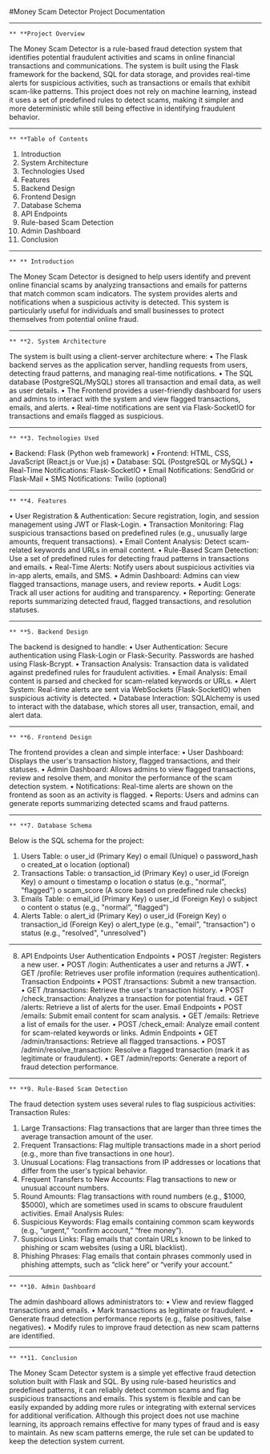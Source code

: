 #Money Scam Detector Project Documentation 
________________________________________
	** **Project Overview
The Money Scam Detector is a rule-based fraud detection system that identifies potential fraudulent activities and scams in online financial transactions and communications. The system is built using the Flask framework for the backend, SQL for data storage, and provides real-time alerts for suspicious activities, such as transactions or emails that exhibit scam-like patterns.
This project does not rely on machine learning, instead it uses a set of predefined rules to detect scams, making it simpler and more deterministic while still being effective in identifying fraudulent behavior.
________________________________________
	** **Table of Contents
1.	Introduction
2.	System Architecture
3.	Technologies Used
4.	Features
5.	Backend Design
6.	Frontend Design
7.	Database Schema
8.	API Endpoints
9.	Rule-based Scam Detection
10.	Admin Dashboard
11.	Conclusion
________________________________________
	** ** Introduction
The Money Scam Detector is designed to help users identify and prevent online financial scams by analyzing transactions and emails for patterns that match common scam indicators. The system provides alerts and notifications when a suspicious activity is detected. This system is particularly useful for individuals and small businesses to protect themselves from potential online fraud.
________________________________________
	** **2. System Architecture
The system is built using a client-server architecture where:
•	The Flask backend serves as the application server, handling requests from users, detecting fraud patterns, and managing real-time notifications.
•	The SQL database (PostgreSQL/MySQL) stores all transaction and email data, as well as user details.
•	The Frontend provides a user-friendly dashboard for users and admins to interact with the system and view flagged transactions, emails, and alerts.
•	Real-time notifications are sent via Flask-SocketIO for transactions and emails flagged as suspicious.
________________________________________
	** **3. Technologies Used
•	Backend: Flask (Python web framework)
•	Frontend: HTML, CSS, JavaScript (React.js or Vue.js)
•	Database: SQL (PostgreSQL or MySQL)
•	Real-Time Notifications: Flask-SocketIO
•	Email Notifications: SendGrid or Flask-Mail
•	SMS Notifications: Twilio (optional)
________________________________________
	** **4. Features
•	User Registration & Authentication: Secure registration, login, and session management using JWT or Flask-Login.
•	Transaction Monitoring: Flag suspicious transactions based on predefined rules (e.g., unusually large amounts, frequent transactions).
•	Email Content Analysis: Detect scam-related keywords and URLs in email content.
•	Rule-Based Scam Detection: Use a set of predefined rules for detecting fraud patterns in transactions and emails.
•	Real-Time Alerts: Notify users about suspicious activities via in-app alerts, emails, and SMS.
•	Admin Dashboard: Admins can view flagged transactions, manage users, and review reports.
•	Audit Logs: Track all user actions for auditing and transparency.
•	Reporting: Generate reports summarizing detected fraud, flagged transactions, and resolution statuses.
________________________________________
	** **5. Backend Design
The backend is designed to handle:
•	User Authentication: Secure authentication using Flask-Login or Flask-Security. Passwords are hashed using Flask-Bcrypt.
•	Transaction Analysis: Transaction data is validated against predefined rules for fraudulent activities.
•	Email Analysis: Email content is parsed and checked for scam-related keywords or URLs.
•	Alert System: Real-time alerts are sent via WebSockets (Flask-SocketIO) when suspicious activity is detected.
•	Database Interaction: SQLAlchemy is used to interact with the database, which stores all user, transaction, email, and alert data.
________________________________________
	** **6. Frontend Design
The frontend provides a clean and simple interface:
•	User Dashboard: Displays the user's transaction history, flagged transactions, and their statuses.
•	Admin Dashboard: Allows admins to view flagged transactions, review and resolve them, and monitor the performance of the scam detection system.
•	Notifications: Real-time alerts are shown on the frontend as soon as an activity is flagged.
•	Reports: Users and admins can generate reports summarizing detected scams and fraud patterns.
________________________________________
	** **7. Database Schema
Below is the SQL schema for the project:
1.	Users Table:
o	user_id (Primary Key)
o	email (Unique)
o	password_hash
o	created_at
o	location (optional)
2.	Transactions Table:
o	transaction_id (Primary Key)
o	user_id (Foreign Key)
o	amount
o	timestamp
o	location
o	status (e.g., "normal", "flagged")
o	scam_score (A score based on predefined rule checks)
3.	Emails Table:
o	email_id (Primary Key)
o	user_id (Foreign Key)
o	subject
o	content
o	status (e.g., "normal", "flagged")
4.	Alerts Table:
o	alert_id (Primary Key)
o	user_id (Foreign Key)
o	transaction_id (Foreign Key)
o	alert_type (e.g., "email", "transaction")
o	status (e.g., "resolved", "unresolved")
________________________________________
8. API Endpoints
User Authentication Endpoints
•	POST /register: Registers a new user.
•	POST /login: Authenticates a user and returns a JWT.
•	GET /profile: Retrieves user profile information (requires authentication).
Transaction Endpoints
•	POST /transactions: Submit a new transaction.
•	GET /transactions: Retrieve the user's transaction history.
•	POST /check_transaction: Analyzes a transaction for potential fraud.
•	GET /alerts: Retrieve a list of alerts for the user.
Email Endpoints
•	POST /emails: Submit email content for scam analysis.
•	GET /emails: Retrieve a list of emails for the user.
•	POST /check_email: Analyze email content for scam-related keywords or links.
Admin Endpoints
•	GET /admin/transactions: Retrieve all flagged transactions.
•	POST /admin/resolve_transaction: Resolve a flagged transaction (mark it as legitimate or fraudulent).
•	GET /admin/reports: Generate a report of fraud detection performance.
________________________________________
	** **9. Rule-Based Scam Detection
The fraud detection system uses several rules to flag suspicious activities:
Transaction Rules:
1.	Large Transactions: Flag transactions that are larger than three times the average transaction amount of the user.
2.	Frequent Transactions: Flag multiple transactions made in a short period (e.g., more than five transactions in one hour).
3.	Unusual Locations: Flag transactions from IP addresses or locations that differ from the user's typical behavior.
4.	Frequent Transfers to New Accounts: Flag transactions to new or unusual account numbers.
5.	Round Amounts: Flag transactions with round numbers (e.g., $1000, $5000), which are sometimes used in scams to obscure fraudulent activities.
Email Analysis Rules:
1.	Suspicious Keywords: Flag emails containing common scam keywords (e.g., “urgent,” “confirm account,” “free money”).
2.	Suspicious Links: Flag emails that contain URLs known to be linked to phishing or scam websites (using a URL blacklist).
3.	Phishing Phrases: Flag emails that contain phrases commonly used in phishing attempts, such as “click here” or “verify your account.”
________________________________________
	** **10. Admin Dashboard
The admin dashboard allows administrators to:
•	View and review flagged transactions and emails.
•	Mark transactions as legitimate or fraudulent.
•	Generate fraud detection performance reports (e.g., false positives, false negatives).
•	Modify rules to improve fraud detection as new scam patterns are identified.
_____________________________________



	** **11. Conclusion
The Money Scam Detector system is a simple yet effective fraud detection solution built with Flask and SQL. By using rule-based heuristics and predefined patterns, it can reliably detect common scams and flag suspicious transactions and emails. This system is flexible and can be easily expanded by adding more rules or integrating with external services for additional verification.
Although this project does not use machine learning, its approach remains effective for many types of fraud and is easy to maintain. As new scam patterns emerge, the rule set can be updated to keep the detection system current.
